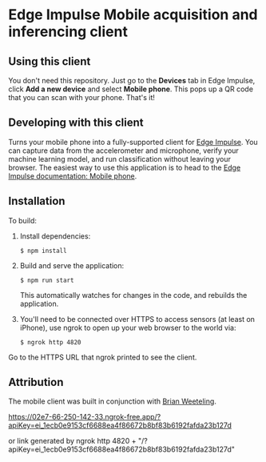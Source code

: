 # Edge Impulse Mobile acquisition and inferencing client

## Using this client

You don't need this repository. Just go to the **Devices** tab in Edge Impulse, click **Add a new device** and select **Mobile phone**. This pops up a QR code that you can scan with your phone. That's it!

## Developing with this client

Turns your mobile phone into a fully-supported client for [Edge Impulse](https://www.edgeimpulse.com). You can capture data from the accelerometer and microphone, verify your machine learning model, and run classification without leaving your browser. The easiest way to use this application is to head to the [Edge Impulse documentation: Mobile phone](https://docs.edgeimpulse.com/docs/using-your-mobile-phone).

## Installation

To build:

1. Install dependencies:

    ```
    $ npm install
    ```

1. Build and serve the application:

    ```
    $ npm run start
    ```

    This automatically watches for changes in the code, and rebuilds the application.

1. You'll need to be connected over HTTPS to access sensors (at least on iPhone), use ngrok to open up your web browser to the world via:

    ```
    $ ngrok http 4820
    ```

Go to the HTTPS URL that ngrok printed to see the client.

## Attribution

The mobile client was built in conjunction with [Brian Weeteling](https://www.brianweet.com).


https://02e7-66-250-142-33.ngrok-free.app/?apiKey=ei_1ecb0e9153cf6688ea4f86672b8bf83b6192fafda23b127d

or link generated by ngrok http 4820 + "/?apiKey=ei_1ecb0e9153cf6688ea4f86672b8bf83b6192fafda23b127d"